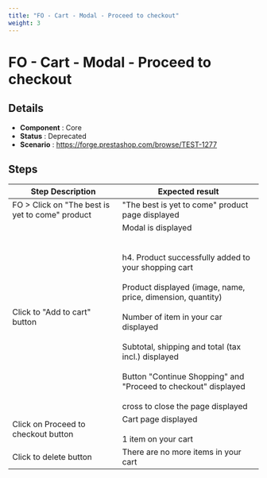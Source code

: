 ```yaml
---
title: "FO - Cart - Modal - Proceed to checkout"
weight: 3
---
```


# FO - Cart - Modal - Proceed to checkout
## Details
* **Component** : Core
* **Status** : Deprecated
* **Scenario** : https://forge.prestashop.com/browse/TEST-1277

## Steps
| Step Description | Expected result |
| ----- | ----- |
| FO > Click on "The best is yet to come" product | "The best is yet to come" product page displayed |
| Click to "Add to cart" button | Modal is displayed<br><br> <br>h4. Product successfully added to your shopping cart<br><br>Product displayed (image, name, price, dimension, quantity)<br><br>Number of item in your car displayed<br><br>Subtotal, shipping and total (tax incl.) displayed<br><br>Button "Continue Shopping" and "Proceed to checkout" displayed<br><br>cross to close the page displayed |
| Click on Proceed to checkout button | Cart page displayed<br><br>1 item on your cart |
| Click to delete button | There are no more items in your cart |

